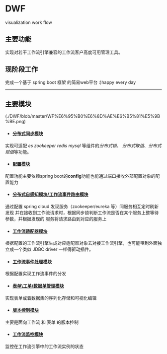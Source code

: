 # DWF
visualization work flow
## 主要功能
实现对若干工作流引擎兼容的工作流客户高度可用管理工具。
## 现阶段工作
完成一个基于 spring boot 框架 的简易web平台
:)happy every day
***
## 主要模块
(./DWF/blob/master/WF%E6%95%B0%E6%8D%AE%E6%B5%81%E5%9B%BE.png)
* #### [分布式同步模块](https://github.com/dddhhhlll/DWF/projects/1 "分布式同步模块")
实现可适配 *es* *zookeeper* *redis* *mysql* 等组件的*分布式锁*、
*分布式取值*、*分布式赋值*等功能。
* #### [配置模块](https://github.com/dddhhhlll/DWF/projects/2 "配置模块")
配置功能主要依赖spring boot的**config**功能也能通过端口接收外部配置对象的配置能力
* #### [分布式自感知模块/工作流事件路由模块](https://github.com/dddhhhlll/DWF/projects/3 "分布式自感知模块")
通过配置 spring cloud 发现服务（zookeeper/eureka 等）同服务相互定时刷新发现
并在接收到工作流请求时，根据同步锁判断工作流是否在某个服务上整等待参数，并根据发现的
服务将请求路由到对应的服务上
* #### [工作流适配器模块](https://github.com/dddhhhlll/DWF/projects/4 "工作流适配器模块")
根据配置的工作流引擎生成对应适配器对象去对接工作流引擎，也可能甩到外面独立成一个类似 JDBC driver 一样得驱动插件。
* #### [工作流事件处理模块](https://github.com/dddhhhlll/DWF/projects/5 "工作流事件处理模块")
根据配置实现工作流事件的分发
* #### [表单\工单\数据单管理模块](https://github.com/dddhhhlll/DWF/projects/6 "表单管理模块")
实现表单或着数据集的序列化存储和可视化编辑
* #### [版本控制模块](https://github.com/dddhhhlll/DWF/projects/7 "版本控制模块")
主要是面向工作流 和 表单 的版本控制
* #### [工作流监控模块](https://github.com/dddhhhlll/DWF/projects/8 "工作流监控模块")
监控在工作流引擎中的工作流实例的状态
